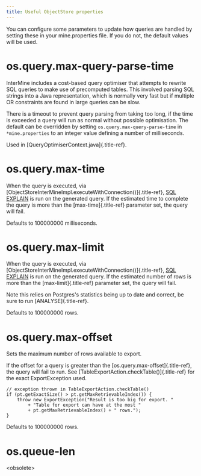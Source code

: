 ```yaml
---
title: Useful ObjectStore properties
---
```


You can configure some parameters to update how queries are handled by
setting these in your mine.properties file. If you do not, the default
values will be used.

os.query.max-query-parse-time
=============================

InterMine includes a cost-based query optimiser that attempts to rewrite
SQL queries to make use of precomputed tables. This involved parsing SQL
strings into a Java representation, which is normally very fast but if
multiple OR constraints are found in large queries can be slow.

There is a timeout to prevent query parsing from taking too long, if the
time is exceeded a query will run as normal without possible
optimisation. The default can be overridden by setting
`os.query.max-query-parse-time` in `*mine.properties` to an integer
value defining a number of milliseconds.

Used in [QueryOptimiserContext.java]{.title-ref}.

os.query.max-time
=================

When the query is executed, via
[ObjectStoreInterMineImpl.executeWithConnection()]{.title-ref}, [SQL
EXPLAIN](https://www.postgresql.org/docs/9.1/static/sql-explain.html) is
run on the generated query. If the estimated time to complete the query
is more than the [max-time]{.title-ref} parameter set, the query will
fail.

Defaults to 100000000 milliseconds.

os.query.max-limit
==================

When the query is executed, via
[ObjectStoreInterMineImpl.executeWithConnection()]{.title-ref}, [SQL
EXPLAIN](https://www.postgresql.org/docs/9.1/static/sql-explain.html) is
run on the generated query. If the estimated number of rows is more than
the [max-limit]{.title-ref} parameter set, the query will fail.

Note this relies on Postgres\'s statistics being up to date and correct,
be sure to run [ANALYSE]{.title-ref}.

Defaults to 100000000 rows.

os.query.max-offset
===================

Sets the maximum number of rows available to export.

If the offset for a query is greater than the
[os.query.max-offset]{.title-ref}, the query will fail to run. See
[TableExportAction.checkTable()]{.title-ref} for the exact
ExportException used.

``` {.java}
// exception thrown in TableExportAction.checkTable()
if (pt.getExactSize() > pt.getMaxRetrievableIndex()) {
    throw new ExportException("Result is too big for export. "
        + "Table for export can have at the most "
        + pt.getMaxRetrievableIndex() + " rows.");
}
```

Defaults to 100000000 rows.

os.queue-len
============

\<obsolete\>
